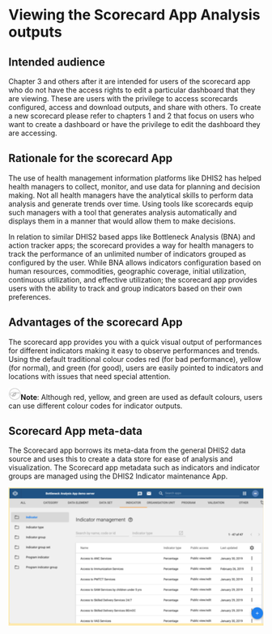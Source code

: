 # Viewing the Scorecard App Analysis outputs

## Intended audience

Chapter 3 and others after it are intended for users of the scorecard app who do not have the access rights to edit a particular dashboard that they are viewing. These are users with the privilege to access scorecards configured, access and download outputs, and share with others. To create a new scorecard please refer to chapters 1 and 2 that focus on users who want to create a dashboard or have the privilege to edit the dashboard they are accessing.

## Rationale for the scorecard App

The use of health management information platforms like DHIS2 has helped health managers to collect, monitor, and use data for planning and decision making. Not all health managers have the analytical skills to perform data analysis and generate trends over time. Using tools like scorecards equip such managers with a tool that generates analysis automatically and displays them in a manner that would allow them to make decisions.

In relation to similar DHIS2 based apps like Bottleneck Analysis (BNA) and action tracker apps; the scorecard provides a way for health managers to track the performance of an unlimited number of indicators grouped as configured by the user. While BNA allows indicators configuration based on human resources, commodities, geographic coverage, initial utilization, continuous utilization, and effective utilization; the scorecard app provides users with the ability to track and group indicators based on their own preferences.

## Advantages of the scorecard App

The scorecard app provides you with a quick visual output of performances for different indicators making it easy to observe performances and trends. Using the default traditional colour codes red (for bad performance), yellow (for normal), and green (for good), users are easily pointed to indicators and locations with issues that need special attention.

![](resources/images/note.png)**Note**: Although red, yellow, and green are used as default colours, users can use different colour codes for indicator outputs.

## Scorecard App meta-data

The Scorecard app borrows its meta-data from the general DHIS2 data source and uses this to create a data store for ease of analysis and visualization. The Scorecard app metadata such as indicators and indicator groups are managed using the DHIS2 Indicator maintenance App.

![Indicator maintenance App.](resources/images/Figure16.png)
